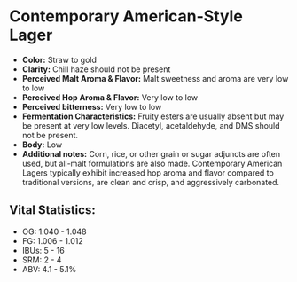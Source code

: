 # Contemporary American-Style Lager

- **Color:** Straw to gold
- **Clarity:** Chill haze should not be present
- **Perceived Malt Aroma & Flavor:** Malt sweetness and aroma are very low to low
- **Perceived Hop Aroma & Flavor:** Very low to low
- **Perceived bitterness:** Very low to low
- **Fermentation Characteristics:** Fruity esters are usually absent but may be present at very low levels. Diacetyl, acetaldehyde, and DMS should not be present.
- **Body:** Low
- **Additional notes:** Corn, rice, or other grain or sugar adjuncts are often used, but all-malt formulations are also made. Contemporary American Lagers typically exhibit increased hop aroma and flavor compared to traditional versions, are clean and crisp, and aggressively carbonated.

## Vital Statistics:

- OG: 1.040 - 1.048
- FG: 1.006 - 1.012
- IBUs: 5 - 16
- SRM: 2 - 4
- ABV: 4.1 - 5.1%
